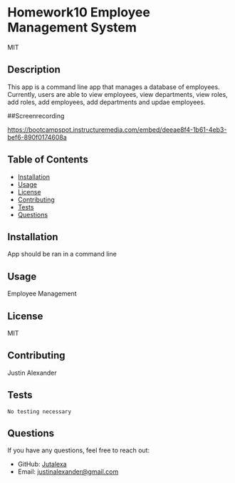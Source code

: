 # Homework10 Employee Management System


MIT


## Description
This app is a command line app that manages a database of employees. Currently, users are able to view employees, view departments, view roles, add roles, add employees, add departments and updae employees. 

##Screenrecording

https://bootcampspot.instructuremedia.com/embed/deeae8f4-1b61-4eb3-bef6-890f0174608a

## Table of Contents
- [Installation](#installation)
- [Usage](#usage)
- [License](#license)
- [Contributing](#contribution)
- [Tests](#testing)
- [Questions](#questions)

## Installation
App should be ran in a command line

## Usage
Employee Management 

## License
MIT

## Contributing
Justin Alexander

## Tests
```
No testing necessary
```

## Questions
If you have any questions, feel free to reach out:
- GitHub: [Jutalexa](https://github.com/Jutalexa)
- Email: [justinalexander@gmail.com](mailto:justinalexander@gmail.com)

